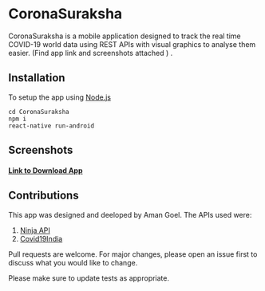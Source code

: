 # CoronaSuraksha

CoronaSuraksha is a mobile application designed to track the real time COVID-19 world data using REST APIs with visual graphics to analyse them easier. (Find app link and screenshots attached )
.
## Installation

To setup the app using [Node.js](https://nodejs.org/en/) 

```
cd CoronaSuraksha
npm i
react-native run-android
```
## Screenshots


####  [Link to Download App](https://bit.ly/CoronaSuraksha)
## Contributions

This app was designed and deeloped by Aman Goel.
The APIs used were:
1. [Ninja API](https://corona.lmao.ninja/)
2. [Covid19India](https://api.covid19india.org/)

Pull requests are welcome. For major changes, please open an issue first to discuss what you would like to change.

Please make sure to update tests as appropriate.

